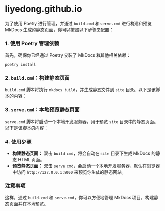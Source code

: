 # liyedong.github.io

为了使用 Poetry 进行管理，并通过 `build.cmd` 和 `serve.cmd` 进行构建和预览 MkDocs 生成的静态页面，你可以按照以下步骤来配置：

### 1. 使用 Poetry 管理依赖

首先，确保你已经通过 Poetry 安装了 MkDocs 和其他相关依赖：

```bash
poetry install
```

### 2. `build.cmd`：构建静态页面

`build.cmd` 脚本将执行 `mkdocs build`，并生成静态文件到 `site` 目录。以下是该脚本的内容：

### 3. `serve.cmd`：本地预览静态页面

`serve.cmd` 脚本将启动一个本地开发服务器，用于预览 `site` 目录中的静态页面。以下是该脚本的内容：

### 4. 使用步骤

- **构建静态页面：** 双击 `build.cmd`，将会自动在 `site` 目录下生成 MkDocs 的静态 HTML 页面。
- **预览静态页面：** 双击 `serve.cmd`，会启动一个本地开发服务器，默认在浏览器中访问 `http://127.0.0.1:8000` 来预览你生成的静态网站。

### 注意事项

这样，通过 `build.cmd` 和 `serve.cmd`，你可以方便地管理 MkDocs 项目，构建静态页面并在本地预览。